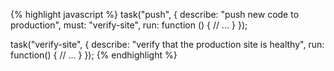 {% highlight javascript %}
task("push", {
  describe: "push new code to production",
  must: "verify-site",
  run: function () {
    // ...
  }
});

task("verify-site", {
  describe: "verify that the production site is healthy",
  run: function() {
    // ...
  }
});
{% endhighlight %}
